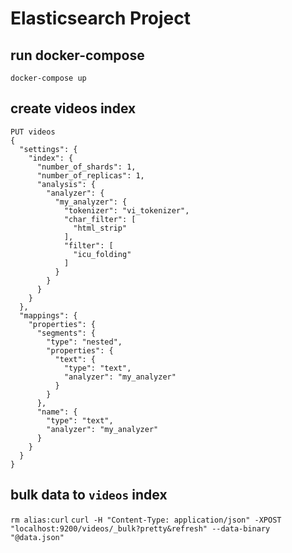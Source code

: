# Elasticsearch Project

## run docker-compose

`docker-compose up`

## create videos index

```
PUT videos
{
  "settings": {
    "index": {
      "number_of_shards": 1,
      "number_of_replicas": 1,
      "analysis": {
        "analyzer": {
          "my_analyzer": {
            "tokenizer": "vi_tokenizer",
            "char_filter": [
              "html_strip"
            ],
            "filter": [
              "icu_folding"
            ]
          }
        }
      }
    }
  },
  "mappings": {
    "properties": {
      "segments": {
        "type": "nested",
        "properties": {
          "text": {
            "type": "text",
            "analyzer": "my_analyzer"
          }
        }
      },
      "name": {
        "type": "text",
        "analyzer": "my_analyzer"
      }
    }
  }
}
```

## bulk data to `videos` index

`rm alias:curl`
`curl -H "Content-Type: application/json" -XPOST "localhost:9200/videos/_bulk?pretty&refresh" --data-binary "@data.json"`
